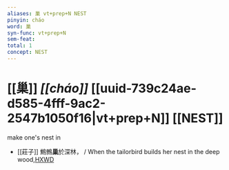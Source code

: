```yaml
---
aliases: 巢 vt+prep+N NEST
pinyin: cháo
word: 巢
syn-func: vt+prep+N
sem-feat: 
total: 1
concept: NEST 
---
```

# [[巢]] *[[cháo]]*  [[uuid-739c24ae-d585-4fff-9ac2-2547b1050f16|vt+prep+N]] [[NEST]]
make one's nest in
 - [[莊子]] 鷦鷯**巢**於深林， / When the tailorbird builds her nest in the deep wood,[HXWD](https://hxwd.org/textview.html?location=KR5c0126_tls_001-9a.10)